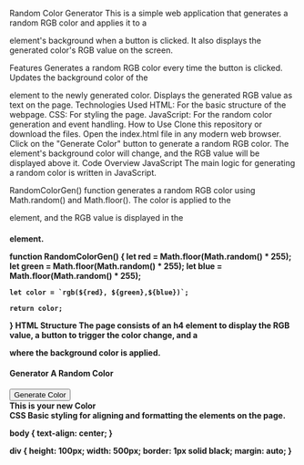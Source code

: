 Random Color Generator
This is a simple web application that generates a random RGB color and applies it to a <div> element's background when a button is clicked. It also displays the generated color's RGB value on the screen.

Features
Generates a random RGB color every time the button is clicked.
Updates the background color of the <div> element to the newly generated color.
Displays the generated RGB value as text on the page.
Technologies Used
HTML: For the basic structure of the webpage.
CSS: For styling the page.
JavaScript: For the random color generation and event handling.
How to Use
Clone this repository or download the files.
Open the index.html file in any modern web browser.
Click on the "Generate Color" button to generate a random RGB color.
The <div> element's background color will change, and the RGB value will be displayed above it.
Code Overview
JavaScript
The main logic for generating a random color is written in JavaScript.

RandomColorGen() function generates a random RGB color using Math.random() and Math.floor().
The color is applied to the <div> element, and the RGB value is displayed in the <h4> element.

function RandomColorGen() {
    let red = Math.floor(Math.random() * 255);
    let green = Math.floor(Math.random() * 255);
    let blue = Math.floor(Math.random() * 255);
    
    let color = `rgb(${red}, ${green},${blue})`;
    
    return color;
}
HTML Structure
The page consists of an h4 element to display the RGB value, a button to trigger the color change, and a <div> where the background color is applied.

<h4>Generator A Random Color</h4>
<button>Generate Color</button>
<div>This is your new Color</div>
CSS
Basic styling for aligning and formatting the elements on the page.


body {
    text-align: center;
}

div {
    height: 100px;
    width: 500px;
    border: 1px solid black;
    margin: auto;
}

